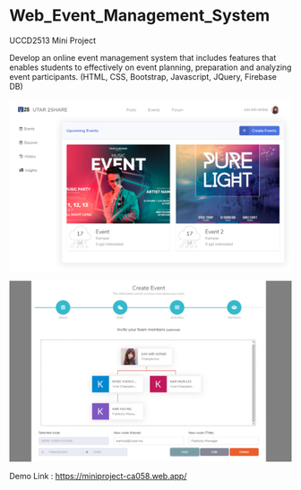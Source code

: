 # Web_Event_Management_System
UCCD2513 Mini Project

Develop an online event management system that includes features that enables students to effectively on event planning, preparation and analyzing event participants. (HTML, CSS, Bootstrap, Javascript, JQuery, Firebase DB)

![](images/homepage.PNG)


![](images/org_chart.PNG)

Demo Link : https://miniproject-ca058.web.app/

